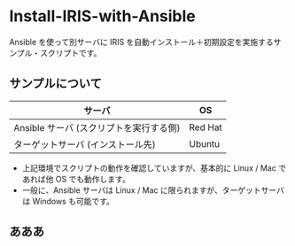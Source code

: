 # Install-IRIS-with-Ansible
Ansible を使って別サーバに IRIS を自動インストール＋初期設定を実施するサンプル・スクリプトです。

## サンプルについて
| サーバ | OS |
---- | ----
| Ansible サーバ (スクリプトを実行する側) | Red Hat |
| ターゲットサーバ (インストール先) | Ubuntu |

- 上記環境でスクリプトの動作を確認していますが、基本的に Linux / Mac であれば他 OS でも動作します。
- 一般に、Ansible サーバは Linux / Mac に限られますが、ターゲットサーバは Windows も可能です。

## あああ

